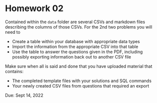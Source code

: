 # Homework 02

Contained within the `data` folder are several CSVs and markdown files describing the columns of those CSVs. For the 2nd two problems you will need to
* Create a table within your database with appropriate data types
* Import the information from the appropriate CSV into that table
* Use the table to answer the questions given in the PDF, including possibly exporting information back out to another CSV file

Make sure when all is said and done that you have uploaded material that contains:
* The completed template files with your solutions and SQL commands
* Your newly created CSV files from questions that required an export


Due: Sept 14, 2022
